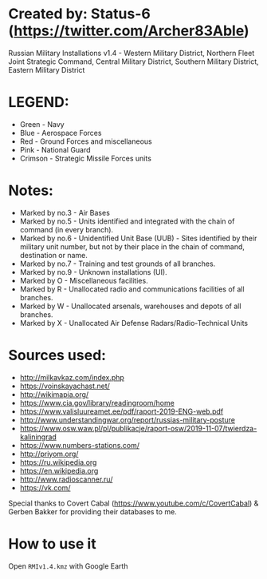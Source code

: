 # Created by: Status-6 (https://twitter.com/Archer83Able)

Russian Military Installations v1.4 - Western Military District, Northern Fleet Joint Strategic Command, Central Military District, Southern Military District, Eastern Military District 

# LEGEND:

- Green - Navy
- Blue - Aerospace Forces 
- Red - Ground Forces and miscellaneous
- Pink - National Guard
- Crimson - Strategic Missile Forces units


# Notes:

- Marked by no.3 - Air Bases
- Marked by no.5 - Units identified and integrated with the chain of command (in every branch).
- Marked by no.6 - Unidentified Unit Base (UUB) - Sites identified by their military unit number, but not by their place in the chain of command, destination or name.
- Marked by no.7 - Training and test grounds of all branches.
- Marked by no.9 - Unknown installations (UI).
- Marked by O - Miscellaneous facilities.
- Marked by R - Unallocated radio and communications facilities of all branches.
- Marked by W - Unallocated arsenals, warehouses and depots of all branches.
- Marked by X - Unallocated Air Defense Radars/Radio-Technical Units

# Sources used:

- http://milkavkaz.com/index.php
- https://voinskayachast.net/
- http://wikimapia.org/
- https://www.cia.gov/library/readingroom/home
- https://www.valisluureamet.ee/pdf/raport-2019-ENG-web.pdf
- http://www.understandingwar.org/report/russias-military-posture
- https://www.osw.waw.pl/pl/publikacje/raport-osw/2019-11-07/twierdza-kaliningrad
- https://www.numbers-stations.com/
- http://priyom.org/
- https://ru.wikipedia.org
- https://en.wikipedia.org
- http://www.radioscanner.ru/
- https://vk.com/


Special thanks to Covert Cabal (https://www.youtube.com/c/CovertCabal) & Gerben Bakker for providing their databases to me.


# How to use it

Open ```RMIv1.4.kmz``` with Google Earth
